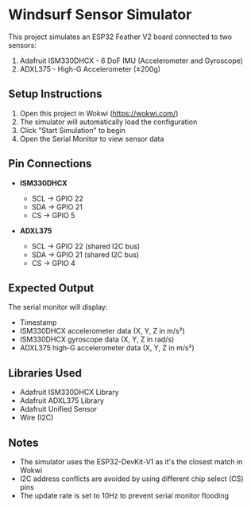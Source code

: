 # Windsurf Sensor Simulator

This project simulates an ESP32 Feather V2 board connected to two sensors:
1. Adafruit ISM330DHCX - 6 DoF IMU (Accelerometer and Gyroscope)
2. ADXL375 - High-G Accelerometer (±200g)

## Setup Instructions

1. Open this project in Wokwi (https://wokwi.com/)
2. The simulator will automatically load the configuration
3. Click "Start Simulation" to begin
4. Open the Serial Monitor to view sensor data

## Pin Connections

- **ISM330DHCX**
  - SCL → GPIO 22
  - SDA → GPIO 21
  - CS → GPIO 5

- **ADXL375**
  - SCL → GPIO 22 (shared I2C bus)
  - SDA → GPIO 21 (shared I2C bus)
  - CS → GPIO 4

## Expected Output

The serial monitor will display:
- Timestamp
- ISM330DHCX accelerometer data (X, Y, Z in m/s²)
- ISM330DHCX gyroscope data (X, Y, Z in rad/s)
- ADXL375 high-G accelerometer data (X, Y, Z in m/s²)

## Libraries Used

- Adafruit ISM330DHCX Library
- Adafruit ADXL375 Library
- Adafruit Unified Sensor
- Wire (I2C)

## Notes

- The simulator uses the ESP32-DevKit-V1 as it's the closest match in Wokwi
- I2C address conflicts are avoided by using different chip select (CS) pins
- The update rate is set to 10Hz to prevent serial monitor flooding
